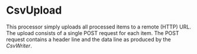CsvUpload
=========

This processor simply uploads all processed items to a remote (HTTP) URL. The
upload consists of a single POST request for each item. The POST request contains
a header line and the data line as produced by the *CsvWriter*.
